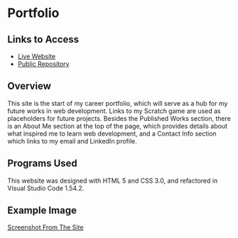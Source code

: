 # Portfolio


## Links to Access

* [Live Website](https://maxwellstickels.github.io/portfolio/)
* [Public Repository](https://github.com/maxwellstickels/portfolio/)

## Overview

This site is the start of my career portfolio, which will serve as a hub for my future works in web development. Links to my Scratch game are used as placeholders for future projects. Besides the Published Works section, there is an About Me section at the top of the page, which provides details about what inspired me to learn web development, and a Contact Info section which links to my email and LinkedIn profile.

## Programs Used
This website was designed with HTML 5 and CSS 3.0, and refactored in Visual Studio Code 1.54.2.

## Example Image
[Screenshot From The Site](https://github.com/maxwellstickels/portfolio/blob/main/assets/images/fullsitescreenshot.PNG)